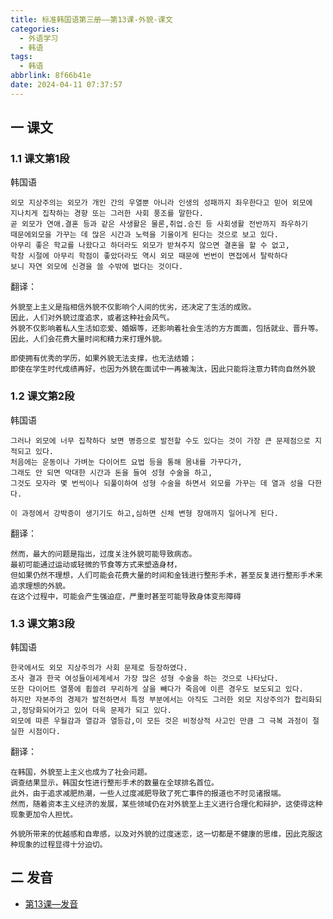 ```yaml
---
title: 标准韩国语第三册——第13课-外貌-课文
categories:
  - 外语学习
  - 韩语
tags:
  - 韩语
abbrlink: 8f66b41e
date: 2024-04-11 07:37:57
---
```

## 一 课文

### 1.1 课文第1段

韩国语

```
외모 지상주의는 외모가 개인 간의 우열뿐 아니라 인생의 성패까지 좌우한다고 믿어 외모에 
지나치게 집착하는 경향 또는 그러한 사회 풍조를 말한다.
곧 외모가 연애.결혼 등과 같은 사생활은 물론,취업.승진 등 사회생활 전반까지 좌우하기 
때문에외모을 가꾸는 데 많은 시간과 노력을 기울이게 된다는 것으로 보고 있다.
아무리 좋은 학교를 나왔다고 하더라도 외모가 받쳐주지 않으면 결혼을 할 수 없고,
학창 시절에 아무리 학점이 좋았더라도 역시 외모 때문에 번번이 면접에서 탈락하다 
보니 자연 외모에 신경을 쓸 수밖에 벖다는 것이다.
```

<!--more-->

翻译：

```
外貌至上主义是指相信外貌不仅影响个人间的优劣，还决定了生活的成败。
因此，人们对外貌过度追求，或者这种社会风气。
外貌不仅影响着私人生活如恋爱、婚姻等，还影响着社会生活的方方面面，包括就业、晋升等。
因此，人们会花费大量时间和精力来打理外貌。

即使拥有优秀的学历，如果外貌无法支撑，也无法结婚；
即使在学生时代成绩再好，也因为外貌在面试中一再被淘汰，因此只能将注意力转向自然外貌
```

### 1.2 课文第2段

韩国语

```
그러나 외모에 너무 집착하다 보면 병증으로 발전할 수도 있다는 것이 가장 큰 문제점으로 지적되고 있다.
처음에는 운동이나 가벼눈 다이어트 요법 등을 통해 몸내를 가꾸다가,
그래도 안 되면 막대한 시간과 돈을 들여 성형 수술을 하고,
그것도 모자라 몇 번씩이나 되풀이하여 성형 수술을 하면서 외모를 가꾸는 데 열과 성을 다한다.

이 과정에서 강박증이 생기기도 하고,심하면 신체 변형 장애까지 일어나게 된다.
```

翻译：

```
然而，最大的问题是指出，过度关注外貌可能导致病态。
最初可能通过运动或轻微的节食等方式来塑造身材，
但如果仍然不理想，人们可能会花费大量的时间和金钱进行整形手术，甚至反复进行整形手术来追求理想的外貌。
在这个过程中，可能会产生强迫症，严重时甚至可能导致身体变形障碍
```

### 1.3  课文第3段

韩国语

```
한국에서도 외모 지상주의가 사회 문제로 등장하였다.
조사 결과 한국 여성들이세계세서 가장 많은 성형 수술을 하는 것으로 나타났다.
또한 다이어트 열풍에 휩쓸려 무리하게 살을 빼다가 죽음에 이른 경우도 보도되고 있다.
하지만 자본주의 경제가 발전하면서 특정 부분에서는 아직도 그러한 외모 지상주의가 합리화되고,정당화되어가고 있어 더욱 문제가 되고 있다.
외모에 따른 우월감과 열감과 열등감,이 모든 것은 비정상적 사고인 만큼 그 극복 과정이 절실한 시점이다.
```

翻译：

```
在韩国，外貌至上主义也成为了社会问题。
调查结果显示，韩国女性进行整形手术的数量在全球排名首位。
此外，由于追求减肥热潮，一些人过度减肥导致了死亡事件的报道也不时见诸报端。
然而，随着资本主义经济的发展，某些领域仍在对外貌至上主义进行合理化和辩护，这使得这种现象更加令人担忧。

外貌所带来的优越感和自卑感，以及对外貌的过度迷恋，这一切都是不健康的思维，因此克服这种现象的过程显得十分迫切。
```

## 二 发音

* [第13课—发音][1]


[1]:https://biz.cli.im/Pcview?name=https%3A%2F%2Fbiz.cli.im%2Ftest%2FNQ388527%3Fcoding%3DI7flDS%26qrurl%3Dhttp%253A%252F%252Fqr31.cn%252FI7flDS%26gtype%3D2&time=1
